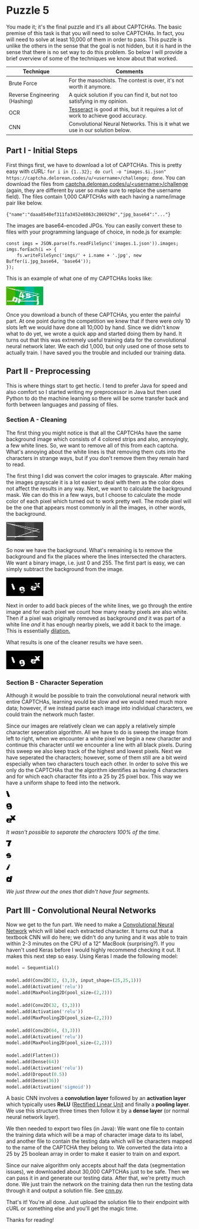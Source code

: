Puzzle 5
========

You made it; it's the final puzzle and it's all about CAPTCHAs. The basic premise of this task is that you will need to solve CAPTCHAs. In fact, you will need to solve at least 10,000 of them in order to pass. This puzzle is unlike the others in the sense that the goal is not hidden, but it is hard in the sense that there is no set way to do this problem. So below I will provide a brief overview of some of the techniques we know about that worked.

| Technique   | Comments                                                                                                                |
|-------------|-------------------------------------------------------------------------------------------------------------------------|
| Brute Force | For the masochists. The contest is over, it's not worth it anymore.                                                     |
| Reverse Engineering (Hashing)     | A quick solution if you can find it, but not too satisfying in my opinion.                                              |
| OCR         | [Tesseract](https://github.com/tesseract-ocr/) is good at this, but it requires a lot of work to achieve good accuracy. |
| CNN         | Convolutional Neural Networks. This is it what we use in our solution below.                                            |

Part I - Initial Steps
----------------------

First things first, we have to download a lot of CAPTCHAs. This is pretty easy with cURL: `for i in {1..32}; do curl -o "images.$i.json" https://captcha.delorean.codes/u/<username>/challenge; done`. You can download the files from [captcha.delorean.codes/u/\<username>/challenge](https://captcha.delorean.codes/u/<username>/challenge) (again, they are different by user so make sure to replace the username field). The files contain 1,000 CAPTCHAs with each having a name/image pair like below.

```
{"name":"daaa8540ef311fa3452e8863c206929d","jpg_base64":"..."}
```

The images are base64-encoded JPGs. You can easily convert these to files with your programming language of choice, in node.js for example:

```
const imgs = JSON.parse(fs.readFileSync('images.1.json')).images;
imgs.forEach(i => {
    fs.writeFileSync('imgs/' + i.name + '.jpg', new Buffer(i.jpg_base64, 'base64'));
});
```

This is an example of what one of my CAPTCHAs looks like:

![captcha.jpg](captcha.jpg)

Once you download a bunch of these CAPTCHAs, you enter the painful part. At one point during the competition we knew that if there were only 10 slots left we would have done all 10,000 by hand. Since we didn't know what to do yet, we wrote a quick app and started doing them by hand. It turns out that this was extremely useful training data for the convolutional neural network later. We each did 1,000, but only used one of those sets to actually train. I have saved you the trouble and included our training data.

Part II - Preprocessing
-----------------------

This is where things start to get hectic. I tend to prefer Java for speed and also comfort so I started writing my preprocessor in Java but then used Python to do the machine learning so there will be some transfer back and forth between languages and passing of files.

### Section A - Cleaning

The first thing you might notice is that all the CAPTCHAs have the same background image which consists of 4 colored strips and also, annoyingly, a few white lines. So, we want to remove all of this from each captcha. What's annoying about the white lines is that removing them cuts into the characters in strange ways, but if you don't remove them they remain hard to read.

The first thing I did was convert the color images to grayscale. After making the images grayscale it is a lot easier to deal with them as the color does not affect the results in any way. Next, we want to calculate the background mask. We can do this in a few ways, but I choose to calculate the mode color of each pixel which turned out to work pretty well. The mode pixel will be the one that appears most commonly in all the images, in other words, the background.

![mode.png](mode.png)

So now we have the background. What's remaining is to remove the background and fix the places where the lines intersected the characters. We want a binary image, i.e. just 0 and 255. The first part is easy, we can simply subtract the background from the image.

![step1.jpg](step1.jpg)

Next in order to add back pieces of the white lines, we go through the entire image and for each pixel we count how many nearby pixels are also white. Then if a pixel was originally removed as background *and* it was part of a white line *and* it has enough nearby pixels, we add it back to the image. This is essentially [dilation.](https://homepages.inf.ed.ac.uk/rbf/HIPR2/dilate.htm)

What results is one of the cleaner results we have seen.

![step2.png](step2.png)

### Section B - Character Seperation

Although it would be possible to train the convolutional neural network with entire CAPTCHAs, learning would be slow and we would need much more data; however, if we instead parse each image into individual characters, we could train the network much faster.

Since our images are relatively clean we can apply a relatively simple character seperation algorithm. All we have to do is sweep the image from left to right, when we encounter a white pixel we begin a new character and continue this character until we encounter a line with all black pixels. During this sweep we also keep track of the highest and lowest pixels. Next we have seperated the characters; however, some of them still are a bit weird especially when two characters touch each other. In order to solve this we only do the CAPTCHAs that the algorithm identifies as having 4 characters and for which each character fits into a 25 by 25 pixel box. This way we have a uniform shape to feed into the network.


![segment_fail/fail1.png](segment_fail/fail1.png)

![segment_fail/fail2.png](segment_fail/fail2.png)

![segment_fail/fail3.png](segment_fail/fail3.png)

*It wasn't possible to separate the characters 100% of the time.*

![segment/fail1.png](segment/1.png)

![segment/fail2.png](segment/2.png)

![segment/fail3.png](segment/3.png)

![segment/fail4.png](segment/4.png)

*We just threw out the ones that didn't have four segments.*

Part III - Convolutional Neural Networks
----------------------------------------

Now we get to the fun part. We need to make a [Convolutional Neural Network](https://en.wikipedia.org/wiki/Convolutional_neural_network) which will label each extracted character. It turns out that a textbook CNN will do here; we didn't do any tuning and it was able to train within 2-3 minutes on the CPU of a 12" MacBook (surprising?). If you haven't used Keras before I would highly recommend checking it out. It makes this next step so easy. Using Keras I made the following model:

```python
model = Sequential()

model.add(Conv2D(32, (3,3), input_shape=(25,25,1)))
model.add(Activation('relu'))
model.add(MaxPooling2D(pool_size=(2,2)))

model.add(Conv2D(32, (3,3)))
model.add(Activation('relu'))
model.add(MaxPooling2D(pool_size=(2,2)))

model.add(Conv2D(64, (3,3)))
model.add(Activation('relu'))
model.add(MaxPooling2D(pool_size=(2,2)))

model.add(Flatten())
model.add(Dense(64))
model.add(Activation('relu'))
model.add(Dropout(0.5))
model.add(Dense(36))
model.add(Activation('sigmoid'))
```

A basic CNN involves a **convolution layer** followed by an **activation layer** which typically uses **ReLU** ([Rectified Linear Unit](https://en.wikipedia.org/wiki/Rectifier_(neural_networks)) and finally a **pooling layer**. We use this structure three times then follow it by a **dense layer** (or normal neural network layer).

We then needed to export two files (in Java): We want one file to contain the training data which will be a map of character image data to its label, and another file to contain the testing data which will be characters mapped to the name of the CAPTCHA they belong to. We converted the data into a 25 by 25 boolean array in order to make it easier to train on and export.

Since our naive algorithm only accepts about half the data (segmentation issues), we downloaded about 30,000 CAPTCHAs just to be safe. Then we can pass it in and generate our testing data. After that, we're pretty much done. We just train the network on the training data then run the testing data through it and output a solution file. See [cnn.py](cnn.py).

That's it! You're all done. Just upload the solution file to their endpoint with cURL or something else and you'll get the magic time.

Thanks for reading!
